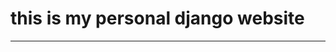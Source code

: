 <!DOCTYPE html>
<html lang="en">
<head>
    <meta charset="UTF-8">
    <meta name="viewport" content="width=device-width, initial-scale=1.0">
    
</head>
<body>
      <h1>this is my personal django website</h1>
      <hr>
</body>
</html>

